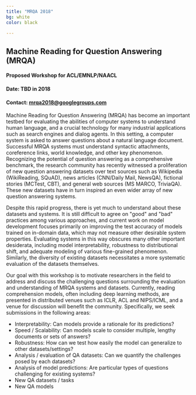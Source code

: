 ```yaml
---
title: "MRQA 2018"
bg: white
color: black

---
```

## Machine Reading for Question Answering (MRQA)
#### Proposed Workshop for ACL/EMNLP/NAACL
#### Date: TBD in 2018
#### Contact: <mrqa2018@googlegroups.com>

Machine Reading for Question Answering (MRQA) has become an important testbed 
for evaluating the abilities of computer systems to understand human language,
and a crucial technology for many industrial applications such as search engines and dialog agents.
In this setting, a computer system is asked to answer questions about a natural language document.
Successful MRQA systems must understand syntactic attachments, coreference links, world knowledge, and other key phenomenon. 
Recognizing the potential of question answering as a comprehensive benchmark, 
the research community has recently witnessed a proliferation of new question answering datasets over 
text sources such as Wikipedia (WikiReading, SQuAD), news articles (CNN/Daily Mail, NewsQA), 
fictional stories (MCTest, CBT), and general web sources (MS MARCO, TriviaQA). 
These new datasets have in turn inspired an even wider array of new question answering systems.

Despite this rapid progress, 
there is yet much to understand about these datasets and systems. 
It is still difficult to agree on "good" and "bad" practices among various approaches, 
and current work on model development focuses primarily on improving the test accuracy of models trained on in-domain data, 
which may not measure other desirable system properties. 
Evaluating systems in this way obscures many other important desiderata, 
including model interpretability, robustness to distributional shift, and adequate modeling of various fine-grained phenomenon. 
Similarly, the diversity of existing datasets necessitates a more systematic evaluation of the datasets themselves.

Our goal with this workshop is to motivate researchers in the field to address and discuss 
the challenging questions surrounding the evaluation and understanding of MRQA systems and datasets. 
Currently, reading comprehension models, often including deep learning methods, 
are presented in distributed venues such as ICLR, ACL and NIPS/ICML, 
and a venue for discussion will benefit the community. 
Specifically, we seek submissions in the following areas:
- Interpretability: Can models provide a rationale for its predictions?
- Speed / Scalability: Can models scale to consider multiple, lengthy documents or sets of answers?
- Robustness: How can we test how easily the model can generalize to other datasets/settings?
- Analysis / evaluation of QA datasets: Can we quantify the challenges posed by each datasets?
- Analysis of model predictions: Are particular types of questions challenging for existing systems?
- New QA datasets / tasks
- New QA models

